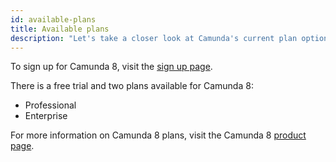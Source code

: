 ```yaml
---
id: available-plans
title: Available plans
description: "Let's take a closer look at Camunda's current plan options."
---
```


To sign up for Camunda 8, visit the [sign up page](https://signup.camunda.com/accounts?utm_source=docs.camunda.io&utm_medium=referral).

There is a free trial and two plans available for Camunda 8:

- Professional
- Enterprise

For more information on Camunda 8 plans, visit the Camunda 8 [product page](https://camunda.com/products/cloud/).
